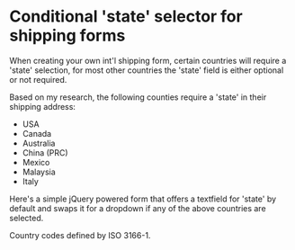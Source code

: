 Conditional 'state' selector for shipping forms
====================

When creating your own int'l shipping form, certain countries will require a 'state' selection, for most other countries the 'state' field is either optional or not required.

Based on my research, the following counties require a 'state' in their shipping address:

 * USA
 * Canada
 * Australia
 * China (PRC)
 * Mexico
 * Malaysia
 * Italy

Here's a simple jQuery powered form that offers a textfield for 'state' by default and swaps it for a dropdown if any of the above countries are selected. 

Country codes defined by ISO 3166-1.

